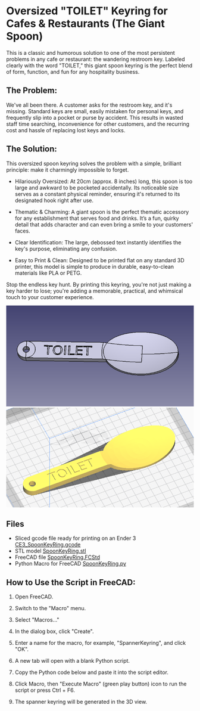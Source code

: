 # Oversized "TOILET" Keyring for Cafes & Restaurants (The Giant Spoon)

This is a classic and humorous solution to one of the most persistent problems in any cafe or restaurant: the wandering restroom key. Labeled clearly with the word "TOILET," this giant spoon keyring is the perfect blend of form, function, and fun for any hospitality business.

## The Problem:
We've all been there. A customer asks for the restroom key, and it's missing. Standard keys are small, easily mistaken for personal keys, and frequently slip into a pocket or purse by accident. This results in wasted staff time searching, inconvenience for other customers, and the recurring cost and hassle of replacing lost keys and locks.

## The Solution:
This oversized spoon keyring solves the problem with a simple, brilliant principle: make it charmingly impossible to forget.

* Hilariously Oversized: At 20cm (approx. 8 inches) long, this spoon is too large and awkward to be pocketed accidentally. Its noticeable size serves as a constant physical reminder, ensuring it's returned to its designated hook right after use.

* Thematic & Charming: A giant spoon is the perfect thematic accessory for any establishment that serves food and drinks. It’s a fun, quirky detail that adds character and can even bring a smile to your customers' faces.

* Clear Identification: The large, debossed text instantly identifies the key's purpose, eliminating any confusion.

* Easy to Print & Clean: Designed to be printed flat on any standard 3D printer, this model is simple to produce in durable, easy-to-clean materials like PLA or PETG.

Stop the endless key hunt. By printing this keyring, you're not just making a key harder to lose; you're adding a memorable, practical, and whimsical touch to your customer experience.

![alt text](SpoonKeyRing-freecad.png)
![alt text](SpoonKeyRing-slicer.png)

## Files

- Sliced gcode file ready for printing on an Ender 3 [CE3_SpoonKeyRing.gcode](CE3_SpoonKeyRing.gcode)
- STL model [SpoonKeyRing.stl](SpoonKeyRing.stl)
- FreeCAD file [SpoonKeyRing.FCStd](SpoonKeyRing.FCStd)
- Python Macro for FreeCAD [SpoonKeyRing.py](SpoonKeyRing.py)

## How to Use the Script in FreeCAD:

1. Open FreeCAD.

2. Switch to the "Macro" menu.

3. Select "Macros..."

4. In the dialog box, click "Create".

5. Enter a name for the macro, for example, "SpannerKeyring", and click "OK".

6. A new tab will open with a blank Python script.

7. Copy the Python code below and paste it into the script editor.

8. Click Macro, then "Execute Macro" (green play button) icon to run the script or press Ctrl + F6.

9. The spanner keyring will be generated in the 3D view.


